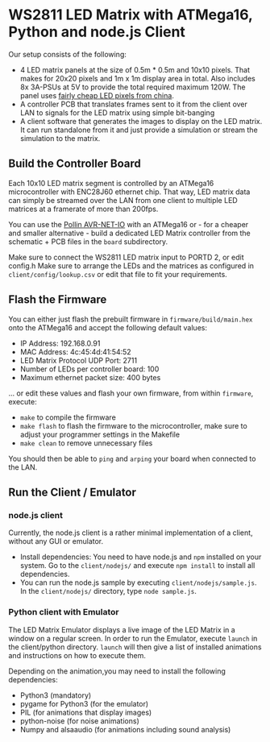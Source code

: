 # WS2811 LED Matrix with ATMega16, Python and node.js Client
Our setup consists of the following:
* 4 LED matrix panels at the size of 0.5m * 0.5m and 10x10 pixels. That makes for 20x20 pixels and 1m x 1m display area in total. Also includes 8x 3A-PSUs at 5V to provide the total required maximum 120W. The panel uses [fairly cheap LED pixels from china](http://www.aliexpress.com/item/Diameter-12mm-500pcs-WS2811-LED-pixel-module-IP68-waterproof-DC5V-full-color-christmas-tree-decration/1234045959.html).
* A controller PCB that translates frames sent to it from the client over LAN to signals for the LED matrix using simple bit-banging
* A client software that generates the images to display on the LED matrix. It can run standalone from it and just provide a simulation or stream the simulation to the matrix.

## Build the Controller Board
Each 10x10 LED matrix segment is controlled by an ATMega16 microcontroller with ENC28J60 ethernet chip. That way, LED matrix data can simply be streamed over the LAN from one client to multiple LED matrices at a framerate of more than 200fps.

You can use the [Pollin AVR-NET-IO](http://www.pollin.de/shop/dt/MTQ5OTgxOTk-/Bausaetze_Module/Bausaetze/Bausatz_AVR_NET_IO.html) with an ATMega16 or - for a cheaper and smaller alternative - build a dedicated LED Matrix controller from the schematic + PCB files in the `board` subdirectory.

Make sure to connect the WS2811 LED matrix input to PORTD 2, or edit config.h
Make sure to arrange the LEDs and the matrices as configured in `client/config/lookup.csv` or edit that file to fit your requirements.

## Flash the Firmware
You can either just flash the prebuilt firmware in `firmware/build/main.hex` onto the ATMega16 and accept the following default values:
* IP Address: 192.168.0.91
* MAC Address: 4c:45:4d:41:54:52
* LED Matrix Protocol UDP Port: 2711
* Number of LEDs per controller board: 100
* Maximum ethernet packet size: 400 bytes

... or edit these values and flash your own firmware, from within `firmware`, execute:
* `make` to compile the firmware
* `make flash` to flash the firmware to the microcontroller, make sure to adjust your programmer settings in the Makefile
* `make clean` to remove unnecessary files

You should then be able to `ping` and `arping` your board when connected to the LAN.

## Run the Client / Emulator
### node.js client
Currently, the node.js client is a rather minimal implementation of a client, without any GUI or emulator.
* Install dependencies: You need to have node.js and `npm` installed on your system. Go to the `client/nodejs/` and execute `npm install` to install all dependencies.
* You can run the node.js sample by executing `client/nodejs/sample.js`. In the `client/nodejs/` directory, type `node sample.js`.

### Python client with Emulator
The LED Matrix Emulator displays a live image of the LED Matrix in a window on a regular screen. In order to run the Emulator, execute `launch` in the client/python directory. `launch` will then give a list of installed animations and instructions on how to execute them.

Depending on the animation,you may need to install the following dependencies:
* Python3 (mandatory)
* pygame for Python3 (for the emulator)
* PIL (for animations that display images)
* python-noise (for noise animations)
* Numpy and alsaaudio (for animations including sound analysis)
